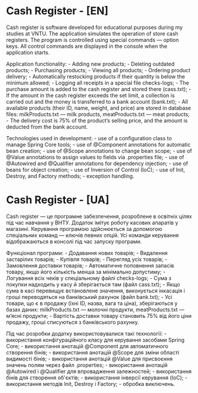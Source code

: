 # Cash Register - [EN]

Cash register is software developed for educational purposes during my studies at VNTU. 
The application simulates the operation of store cash registers.
The program is controlled using special commands — option keys.
All control commands are displayed in the console when the application starts.

Application functionality:
            - Adding new products;
            - Deleting outdated products;
            - Purchasing products;
            - Viewing all products;
            - Ordering product delivery;
            - Automatically restocking products if their quantity is below the minimum allowed;
            - Logging all receipts in a special file checks-logs;
            - The purchase amount is added to the cash register and stored there (cass.txt);
            - If the amount in the cash register exceeds the set limit, a collection is carried out and the money is transferred to a bank account (bank.txt);
            - All available products (their ID, name, weight, and price) are stored in database files:
                        milkProducts.txt — milk products,
                        meatProducts.txt — meat products;
            - The delivery cost is 75% of the product’s selling price, and the amount is deducted from the bank account.

Technologies used in development:
            - use of a configuration class to manage Spring Core tools;
            - use of @Component annotations for automatic bean creation;
            - use of @Scope annotations to change bean scope;
            - use of @Value annotations to assign values to fields via .properties file;
            - use of @Autowired and @Qualifier annotations for dependency injection;
            - use of beans for object creation;
            - use of Inversion of Control (IoC);
            - use of Init, Destroy, and Factory methods;
            - exception handling.


# Cash Register - [UA]

Cash register — це програмне забезпечення, розроблене в освітніх цілях під час навчання у ВНТУ. 
Додаток імітує роботу касових апаратів у магазині.
Керування програмою здійснюється за допомогою спеціальних команд — ключів певних опцій.
Усі команди керування відображаються в консолі під час запуску програми.

Функціонал програми:
            - Додавання нових товарів;
            - Видалення застарілих товарів;
            - Купівля товарів;
            - Перегляд усіх товарів;
            - Замовлення доставки товарів;
            - Автоматичне поповнення запасів товару, якщо його кількість менша за мінімально допустиму;
            - Логування всіх чеків у спеціальному файлі checks-logs;
            - Сума з покупки надходить у касу й зберігається там (файл cass.txt);
            - Якщо сума в касі перевищує встановлене значення, виконується інкасація і гроші переводяться на банківський рахунок (файл bank.txt);
            - Усі товари, що є в продажу (їхні ID, назва, вага та ціна), зберігаються у базах даних:
                        milkProducts.txt — молочні продукти,
                        meatProducts.txt — м’ясні продукти;
            - Вартість доставки товару становить 75% від його ціни продажу, гроші списуються з банківського рахунку.

Під час розробки додатку використовувалися такі технології:
            - використання конфігураційного класу для керування засобами Spring Core;
            - використання анотацій @Component для автоматичного створення бінів;
            - використання анотацій @Scope для зміни області видимості бінів;
            - використання анотацій @Value для присвоєння значень полям через файл .properties;
            - використання анотацій @Autowired і @Qualifier для впровадження залежностей;
            - використання бінів для створення об'єктів;
            - використання інверсії керування (IoC);
            - використання методів Init, Destroy і Factory;
            - обробка виключень.
